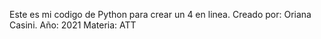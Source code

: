 Este es mi codigo de Python para crear un 4 en linea.
Creado por: Oriana Casini.
Año: 2021
Materia: ATT 
